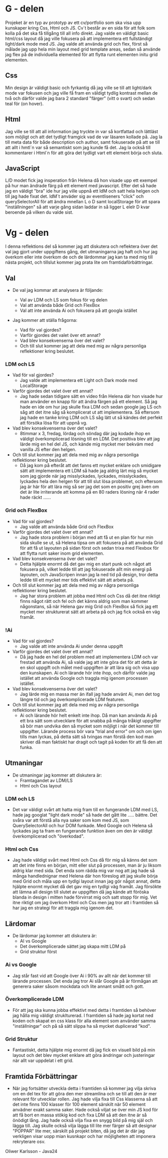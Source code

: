 # G - delen

Projeket är en typ av prototyp av ett cv/portfolio som ska visa upp kunskaper kring Css, Html och JS. Cv´t består av en sida för att folk som kolla på det ska få tillgång till all info direkt. Jag valde en väldigt basic html/css layout då jag ville fokusera på att implementera ett fullständigt light/dark mode med JS.
Jag valde att använda grid och flex, först så målade jag upp hela min layout med grid template areas, sedan så använde jag flex på de individuella elemented för att flytta runt elementen initu grid elementen.

## Css

Min design är väldigt basic och fyrkantig då jag ville se till att light/dark mode var fokusen och jag ville få fram en väldigt tydlig kontrast mellan de två och därför valde jag bara 2 standard "färger" (vitt o svart) och sedan teal för (on hover).

## Html

Jag ville se till att all information jag tryckte in var så kortfattad och lättläst som möjligt och att det tydligt framgick vad de var läsaren kollade på.
Jag la till meta data för både description och author, samt fokuserade på att se till att allt i hmtl´n var så semantiskt som jag kunde få det.
Jag la också till kommentarer i Html´n för att göra det tydligt vart ett element börja och sluta.

## JavaScript

L/D modet fick jag insperation från Helena då hon visade upp ett exempel på hur man ändrade färg på ett element med javascript. Efter det så hade jag en väldigt "bra" ide hur jag ville uppnå ett ldM och satt hela helgen och till jag hade fixat det. ldM´t anväder sig av eventliseners "click" och querySelectorAll för att ändra mnellan L o D samt localStorage för att spara "inställningen" så att varje gång sidan laddar in så ligger L elelr D kvar beroende på vilken du valde sist.

# Vg - delen

I denna reflektions del så kommer jag att diskutera och reflektera över det val jag gjort under uppgiftens gång, det utmaningarna jag haft och hur jag överkom eller inte överkom de och de lärdommar jag kan ta med mig till nästa projekt, och tillslut kommer jag prata lite om framtidaförbättringar.

## Val

- De val jag kommar att analysera är följande:

  - Val av LDM och LS som fokus för vg delen
  - Val att använda både Grid och FlexBox
  - Val att inte använda Ai och fokusera på att googla istället

- Jag kommer att ställa frågorna:
  - Vad för val gjordes?
  - Varför gjordes det valet över ett annat?
  - Vad blev konsekvenserna över det valet?
  - Och till slut kommer jag att dela med mig av några personliga reflektioner kring beslutet.

### LDM och LS

- Vad för val gjordes?
  - Jag valde att implementera ett Light och Dark mode med LocalStorage
- Varför gjordes det valet över ett annat?
  - Jag hade sedan tidigare sätt en video från Helena där hon visade hur man använder en knapp för att ändra färgen på ett element. Så jag hade en ide om hur jag skulle fixa LDM och sedan google jag LS och såg att det itne såg så komplicerat ut att implementera. Så eftersom jag hade en tanke kring LDM och LS såg lätt ut så kändes det perfekt att försöka lösa för att uppnå vg.
- Vad blev konsekvenserna över det valet?
  - 8timmar x 3, fredag, lördag och söndag där jag kodade ihop en väldigt överkomplicerad lösning till en LDM. Det positiva blev att jag lärde mig en hel del JS, och kände mig mycket mer bekväm med vanilla JS efter den helgen.
- Och till slut kommer jag att dela med mig av några personliga reflektioner kring beslutet.
  - Då jag kom på efteråt att det fanns ett mycket enklare och smidigare sätt att implementera ett LDM så hade jag aldrig lärt mig så mycket som jag gjorde när jag misslyckades, lyckades, misslyckades, lyckades hela den helgen för att till slut lösa problemet, och eftersom jag är här för att lära mig så ser jag det som en positiv grej även om det är lite irriterande att komma på en 80 raders lösning när 4 rader hade räckt ......

### Grid och FlexBox

- Vad för val gjordes?
  - Jag valde att använda både Grid och FlexBox
- Varför gjordes det valet över ett annat?
  - Jag hade stora problem i början med att få ut en plan för hur min sida skulle se ut, så Helena tipsa om att fokusera på att använda Grid för att få ut layouten på sidan först och sedan trixa med Flexbox för att flytta runt saker inom grid elementen.
- Vad blev konsekvenserna över det valet?
  - Detta hjälpte enormt då det gav mig en start punk och något att fokusera på, vilket ledde till att jag fokuserade allt min energi på layouten, och JavaScripen innan jag la ned tid på design, tror detta ledde till ett mycket mer tids effektivt sätt att arbeta på.
- Och till slut kommer jag att dela med mig av några personliga reflektioner kring beslutet.
  - Jag har stora problem att jobba med Html och Css då det itne riktigt finns något rätt och fel och det känns aldrig som man kommer någonstans, så när Helena gav mig Grid och FlexBox så fick jag ett mycket mer strukturerat sätt att arbeta på och jag fick också en väg framåt.

### !Ai

- Vad för val gjordes?
  - Jag valde att inte använda Ai under denna uppgift
- Varför gjordes det valet över ett annat?
  - Då jag hade en hel del problem med att implementera LDM och var frestad att använda Ai, så valde jag att inte göra det för att detta är en skol uppgift och målet med uppgiften är att lära sig och visa upp den kunskapen. Ai och lärande hör inte ihop, och därför valde jag istället att använda Google och traggla mig igenom processen istället.
- Vad blev konsekvenserna över det valet?
  - Jag lärde mig en massa mer än ifall jag hade använt Ai, men det tog längre tid och jag överkomplicerade LDM featuren.
- Och till slut kommer jag att dela med mig av några personliga reflektioner kring beslutet.
  - Ai och lärande hör helt enkelt inte ihop. Då man kan använda Ai på ett bra sätt som utvecklare för att snabba på många tråkigt uppgifter så bör man undvika den så mycket som möjligt i när det kommer till uppgifter. Lärande process bör vara "trial and error" om och om igen tills man lyckas, på detta sätt så tvingas man förstå den kod man skriver då man faktiskt har dragit och tagit på koden för att få den att funka.

## Utmaningar

- De utmaningar jag kommer att diskutera är:
  - Framtagandet av LDM/LS
  - Html och Css layout

### LDM och LS

- Det var väldigt svårt att hatta mig fram till en fungerande LDM med LS, hade jag googlat "light dark mode" så hade det gått lite ..... bättre. Det svåra var att förstå alla nya saker som kom med JS, som QuerySelectorAll och hur DOM funkade. Med Google och Helena så lyckades jag ta fram en fungerande funktion även om den är väldigt överkomplicerad och "överkodad".

### Html och Css

- Jag hade väldigt svårt med Html och Css då för mig så känns det som att det inte finns en början, mitt eller slut på processen, man är ju liksom aldrig klar med sida. Det enda som rädda mig var nog att jag hade så många handlednignar med Helena där hon föreslog att jag skulle börja med Grid och måla upp en tydlgi layout innan jag gör något annat, detta hjälpte enormt mycket då det gav mig en tydlgi väg framåt. Jag försökte att lämna all design till slutet av uppgiften då jag kände att föröska blanda in design i mitten hade förvirrat mig och satt stopp för mig. Vet itne riktigt om jag överkom Html och Css men jag tror att i framtiden så har jag en strategi för att traggla mig igenom det.

## Lärdomar

- De lärdomar jag kommer att diskutera är:
  - AI vs Google
  - Det överkomplicerade sättet jag skapa mitt LDM på
  - Grid struktur först

### Ai vs Google

- Jag står fast vid att Google över Ai i 90% av allt när det kommer till lärande processen. Det enda jag tror Ai slår Google på är förmågan att generera saker såsom mockdata och lite annant smått och gott.

### Överkomplicerade LDM

- För att jag ska kunna jobba effektivt med detta i framtiden så behöver jag hålla mig väldigt struklturerad. I framtiden så hade jag kortat ned koden och skapat en css klass för alla element som använder samma "inställningar" och på så sätt slippa ha så mycket duplicerad "kod".

### Grid Struktur

- Fantastiskt, detta hjälpte mig enormt då jag fick en visuell bild på min layout och det blev mycket enklare att göra ändringar och justeringar när allt var uppdelat i ett grid.

## Framtida Förbättringar

- När jag fortsätter utveckla detta i framtiden så kommer jag vilja skriva om en del tex för att göra den mer streamlina och se till att den är mer relevant för utvecklar rollen. Jag hade vilja fixa till Css klasserna så att det inte finns 100 klasser för 100 element särskilt när 50 element anvädner exakt samma saker. Hade också viljat se över min JS kod för att få bort en massa stökig kod och fixa LDM så att den itne är så önödigt lång.
  Jag hade också vilja fixa en snygg bild på mig själ och lägga till. Jag skulle också vilja lägga till lite mer färger så att designar "POPPAR" lite mer, särskilt på projekt biten, då jag det är där jag verkligen visar uopp mian kusnkapr och har möjligheten att imponera rekryterare osv.

Oliwer Karlsson - Java24
